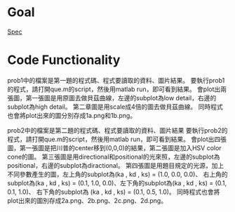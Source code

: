 # Goal
[Spec](https://drive.google.com/file/d/1Y1zBzRUWcBRcZhG3Qyejdxl3bBlNfflS/view?usp=sharing)

# Code Functionality

prob1中的檔案是第一題的程式碼、程式要讀取的資料、圖片結果。
要執行prob1的程式，請打開que.m的script，然後用matlab run，即可看到結果。
會plot出兩張圖，第一張圖是用原圖去做貝茲曲線，左邊的subplot為low detail，右邊的subplot為high detail。
第二章圖是用scale成4倍的圖去做貝茲曲線。
同時程式也會將plot出來的圖分別存成1a.png和1b.png。

prob2中的檔案是第二題的程式碼、程式要讀取的資料、圖片結果
要執行prob2的程式，請打開que.m的script，然後用matlab run，即可看到結果。
會plot出四張圖，第一張圖是把川普的center移到(0,0,0)的結果，第二張圖是加入HSV color cone的圖。
第三張圖是用directional和positional的光來照，左邊的subplot為positional，右邊的subplot為diractional。
第四張圖是用題目規定的光源，加上不同參數產生的圖，左上角的subplot為(ka , kd , ks) = (1.0, 0.0, 0.0)、
右上角的subplot為(ka , kd , ks) = (0.1, 1.0, 0.0)、左下角的subplot為(ka , kd , ks) = (0.1, 0.1, 1.0)、
右下角的subplot為 (ka , kd , ks) = (0.1, 0.5, 1.0)。
同時程式也會將plot出來的圖別存成2a.png、2b.png、2c.png、2d.png。
